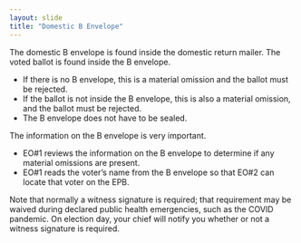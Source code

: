```yaml
---
layout: slide
title: "Domestic B Envelope"
---
```


The domestic B envelope is found inside the domestic return mailer.  The voted ballot is found inside the B envelope.  

*  If there is no B envelope, this is a material omission and the ballot must be rejected.
*  If the ballot is not inside the B envelope, this is also a material omission, and the ballot must be rejected.  
*  The B envelope does not have to be sealed. 
 
The information on the B envelope is very important.  
*  EO#1 reviews the information on the B envelope to determine if any material omissions are present.
*  EO#1 reads the voter’s name from the B envelope so that EO#2 can locate that voter on the EPB.  

Note that normally a witness signature is required; that requirement may be waived during declared public health emergencies, such as the COVID pandemic.  On election day, your chief will notify you whether or not a witness signature is required.
